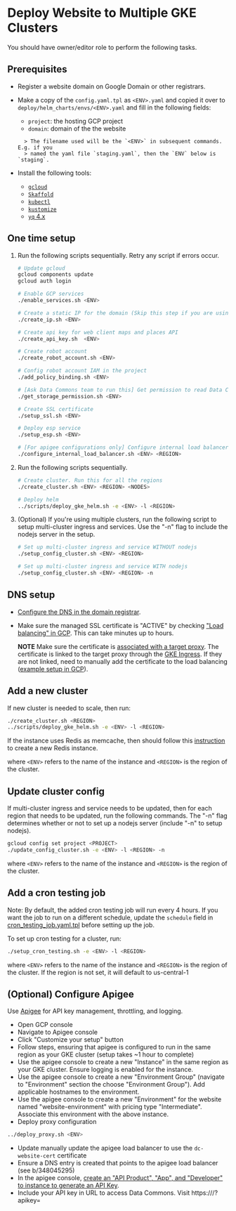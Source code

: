# Deploy Website to Multiple GKE Clusters

You should have owner/editor role to perform the following tasks.

## Prerequisites

- Register a website domain on Google Domain or other registrars.

- Make a copy of the `config.yaml.tpl` as `<ENV>.yaml` and copied it over to
  `deploy/helm_charts/envs/<ENV>.yaml` and fill in the following fields:

  - `project`: the hosting GCP project
  - `domain`: domain of the the website

  ```text
    > The filename used will be the `<ENV>` in subsequent commands. E.g. if you
    > named the yaml file `staging.yaml`, then the `ENV` below is `staging`.
  ```

- Install the following tools:

  - [`gcloud`](https://cloud.google.com/sdk/docs/install)
  - [`Skaffold`](https://skaffold.dev/docs/install/)
  - [`kubectl`](https://kubernetes.io/docs/tasks/tools/install-kubectl/)
  - [`kustomize`](https://kustomize.io/)
  - [`yq` 4.x](https://github.com/mikefarah/yq#install)

## One time setup

1. Run the following scripts sequentially. Retry any script if errors occur.

   ```bash
   # Update gcloud
   gcloud components update
   gcloud auth login

   # Enable GCP services
   ./enable_services.sh <ENV>

   # Create a static IP for the domain (Skip this step if you are using apigee proxy)
   ./create_ip.sh <ENV>

   # Create api key for web client maps and places API
   ./create_api_key.sh  <ENV>

   # Create robot account
   ./create_robot_account.sh <ENV>

   # Config robot account IAM in the project
   ./add_policy_binding.sh <ENV>

   # [Ask Data Commons team to run this] Get permission to read Data Commons data
   ./get_storage_permission.sh <ENV>

   # Create SSL certificate
   ./setup_ssl.sh <ENV>

   # Deploy esp service
   ./setup_esp.sh <ENV>

   # [For apigee configurations only] Configure internal load balancer network and dns settings
   ./configure_internal_load_balancer.sh <ENV> <REGION>
   ```

1. Run the following scripts sequentially.

   ```bash
   # Create cluster. Run this for all the regions
   ./create_cluster.sh <ENV> <REGION> <NODES>

   # Deploy helm
   ../scripts/deploy_gke_helm.sh -e <ENV> -l <REGION>
   ```

1. (Optional) If you're using multiple clusters, run the following script to
   setup multi-cluster ingress and services. Use the "-n" flag to include the nodejs server in the setup.

   ```bash
   # Set up multi-cluster ingress and service WITHOUT nodejs
   ./setup_config_cluster.sh <ENV> <REGION>

   # Set up multi-cluster ingress and service WITH nodejs
   ./setup_config_cluster.sh <ENV> <REGION> -n
   ```

## DNS setup

- [Configure the DNS in the domain
  registrar](https://cloud.google.com/load-balancing/docs/ssl-certificates/google-managed-certs#update-dns).

- Make sure the managed SSL certificate is "ACTIVE" by checking ["Load
  balancing" in
  GCP](https://pantheon.corp.google.com/net-services/loadbalancing/advanced/sslCertificates/list?project=<PROJECT_ID>&sslCertificateTablesize=50).
  This can take minutes up to hours.

  **NOTE** Make sure the certificate is [associated with a target
  proxy](https://cloud.google.com/load-balancing/docs/ssl-certificates/troubleshooting#certificate-managed-status).
  The certificate is linked to the target proxy through the [GKE
  Ingress](mci.yaml.tpl). If they are not linked, need to manually add the
  certificate to the load balancing ([example setup in GCP](ssl.png)).

## Add a new cluster

If new cluster is needed to scale, then run:

```bash
./create_cluster.sh <REGION>
../scripts/deploy_gke_helm.sh -e <ENV> -l <REGION>
```

If the instance uses Redis as memcache, then should follow this [instruction](../docs/redis.md)
to create a new Redis instance.

where `<ENV>` refers to the name of the instance and `<REGION>` is the region of the cluster.

## Update cluster config

If multi-cluster ingress and service needs to be updated, then for each region that needs to be updated, run the following commands. The "-n" flag determines whether or not to set up a nodejs server (include "-n" to setup nodejs).

```bash
gcloud config set project <PROJECT>
./update_config_cluster.sh -e <ENV> -l <REGION> -n
```

where `<ENV>` refers to the name of the instance and `<REGION>` is the region of the cluster.

## Add a cron testing job

Note: By default, the added cron testing job will run every 4 hours. If you want the job to run on a different schedule, update the `schedule` field in [cron_testing_job.yaml.tpl](./cron_testing_job.yaml.tpl) before setting up the job.

To set up cron testing for a cluster, run:

```bash
./setup_cron_testing.sh -e <ENV> -l <REGION>
```

where `<ENV>` refers to the name of the instance and `<REGION>` is the region of the cluster.
If the region is not set, it will default to us-central-1

## (Optional) Configure Apigee

Use [Apigee](https://cloud.google.com/apigee) for API key management, throttling, and logging.

- Open GCP console
- Navigate to Apigee console
- Click "Customize your setup" button
- Follow steps, ensuring that apigee is configured to run in the same region as your GKE cluster (setup takes ~1 hour to complete)
- Use the apigee console to create a new "Instance" in the same region as your GKE cluster. Ensure logging is enabled for the instance.
- Use the apigee console to create a new "Environment Group" (navigate to "Environment" section the choose "Environment Group"). Add applicable hostnames to the environment.
- Use the apigee console to create a new "Environment" for the website named "website-environment" with pricing type "Intermediate". Associate this environment with the above instance.
- Deploy proxy configuration

```bash
../deploy_proxy.sh <ENV>
```

- Update manually update the apigee load balancer to use the `dc-website-cert` certificate
- Ensure a DNS entry is created that points to the apigee load balancer (see b/348045295)
- In the apigee console, [create an "API Product", "App", and "Developer" to instance to generate an API Key](https://cloud.google.com/apigee/docs/api-platform/security/api-keys).
- Include your API key in URL to access Data Commons. Visit https://<your-host>/?apikey=<your-api-key>
